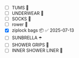 - [ ] TUMS 💊
- [ ] UNDERWEAR 👙
- [ ] SOCKS 🧦
- [ ] rower 🚣
- [x] ziplock bags 📦 ✅ 2025-07-13
- [ ] SUNBRELLA ☂️
- [ ] SHOWER GRIPS 🛁
- [ ] INNER SHOWER LINER 🛁